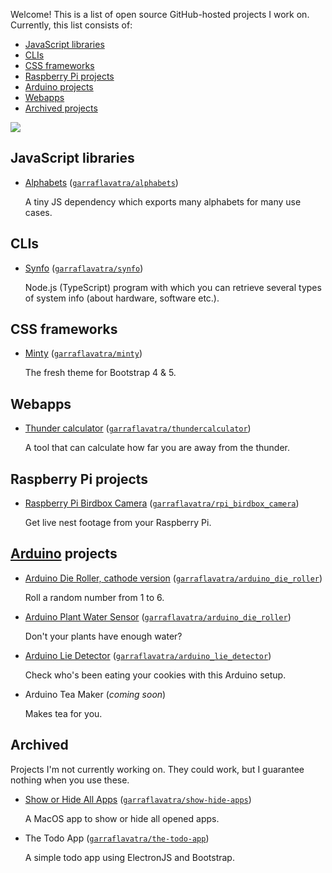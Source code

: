 Welcome! This is a list of open source GitHub-hosted projects I work on. Currently, this list consists of:

- [JavaScript libraries](#javascript-libraries)
- [CLIs](#clis)
- [CSS frameworks](#css-frameworks)
- [Raspberry Pi projects](#raspberry-pi-projects)
- [Arduino projects](#arduino-projects)
- [Webapps](#webapps)
- [Archived projects](#archived)

<img src="https://github-readme-stats.vercel.app/api/top-langs/?username=garraflavatra&layout=compact">

## JavaScript libraries

* [Alphabets](https://projects.romeinvanburen.nl/alphabets/) ([`garraflavatra/alphabets`](https://github.com/garraflavatra/alphabets))
  
  A tiny JS dependency which exports many alphabets for many use cases.
  
## CLIs

* [Synfo](https://projects.romeinvanburen.nl/synfo/) ([`garraflavatra/synfo`](https://github.com/garraflavatra/synfo))

  Node.js (TypeScript) program with which you can retrieve several types of system info (about hardware, software etc.).
  
## CSS frameworks

* [Minty](https://projects.romeinvanburen.nl/minty/) ([`garraflavatra/minty`](https://github.com/garraflavatra/minty))
  
  The fresh theme for Bootstrap 4 & 5.
  
## Webapps

* [Thunder calculator](https://thundercalc.romeinvanburen.nl/) ([`garraflavatra/thundercalculator`](https://github.com/garraflavatra/thundercalculator))

  A tool that can calculate how far you are away from the thunder.
  
## Raspberry Pi projects

* [Raspberry Pi Birdbox Camera](https://projects.romeinvanburen.nl/rpi_birdbox_camera/) ([`garraflavatra/rpi_birdbox_camera`](https://github.com/garraflavatra/rpi_birdbox_camera))

  Get live nest footage from your Raspberry Pi.

## [Arduino](https://www.arduino.cc) projects

* [Arduino Die Roller, cathode version](https://projects.romeinvanburen.nl/arduino_die_cathode/) ([`garraflavatra/arduino_die_roller`](https://github.com/garraflavatra/arduino_die_cathode))

  Roll a random number from 1 to 6.
  
* [Arduino Plant Water Sensor](https://projects.romeinvanburen.nl/arduino_die_cathode/) ([`garraflavatra/arduino_die_roller`](https://github.com/garraflavatra/arduino_die_cathode))

  Don't your plants have enough water?
  
* [Arduino Lie Detector](https://projects.romeinvanburen.nl/arduino_lie_detector/) ([`garraflavatra/arduino_lie_detector`](https://github.com/garraflavatra/arduino_lie_detector))

  Check who's been eating your cookies with this Arduino setup.

* Arduino Tea Maker (_coming soon_)

  Makes tea for you.

## Archived

Projects I'm not currently working on. They could work, but I guarantee nothing when you use these.

* [Show or Hide All Apps](https://projects.romeinvanburen.nl/show-hide-apps/) ([`garraflavatra/show-hide-apps`](https://github.com/garraflavatra/show-hide-apps))

  A MacOS app to show or hide all opened apps.

* The Todo App ([`garraflavatra/the-todo-app`](https://github.com/garraflavatra/the-todo-app))

  A simple todo app using ElectronJS and Bootstrap.
